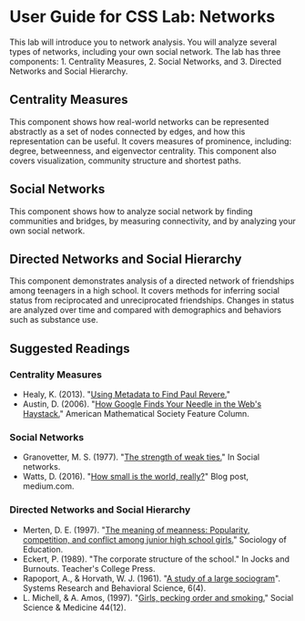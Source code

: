 # User Guide for CSS Lab: Networks

This lab will introduce you to network analysis.
You will analyze several types of networks,
including your own social network.
The lab has three components: 1. Centrality Measures, 2. Social Networks,
and 3. Directed Networks and Social Hierarchy.

## Centrality Measures
This component shows how real-world networks can be represented abstractly as
a set of nodes connected by edges, and how this representation can be useful.
It covers measures of prominence, including:
degree, betweenness, and eigenvector centrality.
This component also covers visualization, community structure and shortest paths.

## Social Networks
This component shows how to analyze social network by finding communities and
bridges, by measuring connectivity, and by analyzing your own social network.

## Directed Networks and Social Hierarchy
This component demonstrates analysis of a directed network of friendships among
teenagers in a high school.
It covers methods for inferring social status from reciprocated and unreciprocated
friendships.
Changes in status are analyzed over time and compared with demographics and
behaviors such as substance use.

## Suggested Readings

### Centrality Measures
* Healy, K. (2013). "[Using Metadata to Find Paul Revere.](https://kieranhealy.org/blog/archives/2013/06/09/using-metadata-to-find-paul-revere/)" 
* Austin, D. (2006). "[How Google Finds Your Needle in the Web's Haystack.](http://www.ams.org/publicoutreach/feature-column/fcarc-pagerank)" American Mathematical Society Feature Column.

### Social Networks
* Granovetter, M. S. (1977). "[The strength of weak ties.](https://doi.org/10.1016/B978-0-12-442450-0.50025-0)" In Social networks.
* Watts, D. (2016). "[How small is the world, really?](https://medium.com/@duncanjwatts/how-small-is-the-world-really-736fa21808ba)" Blog post, medium.com.

### Directed Networks and Social Hierarchy
* Merten, D. E. (1997). "[The meaning of meanness: Popularity, competition, and conflict among junior high school girls.](http://doi.org/10.2307/2673207)" Sociology of Education.
* Eckert, P. (1989). "The corporate structure of the school." In Jocks and Burnouts. Teacher's College Press.
* Rapoport, A., & Horvath, W. J. (1961). "[A study of a large sociogram](https://doi.org/10.1002/bs.3830060402)". Systems Research and Behavioral Science, 6(4).
* L. Michell, & A. Amos, (1997). "[Girls, pecking order and smoking.](https://doi.org/10.1016/S0277-9536%2896%2900295-X)" Social Science & Medicine 44(12).
